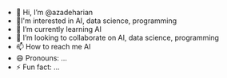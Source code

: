- 👋 Hi, I’m @azadeharian
- 👀I'm interested in AI, data science, programming
- 🌱 I’m currently learning AI
- 💞️ I’m looking to collaborate on AI, data science, programming
- 📫 How to reach me AI
- 😄 Pronouns: ...
- ⚡ Fun fact: ...

<!---
azadeharian/azadeharian is a ✨ special ✨ repository because its `README.md` (this file) appears on your GitHub profile.
You can click the Preview link to take a look at your changes.
--->
